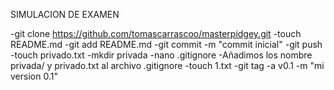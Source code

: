 SIMULACION DE EXAMEN

-git clone https://github.com/tomascarrascoo/masterpidgey.git
-touch README.md
-git add README.md
-git commit -m "commit inicial"
-git push
-touch privado.txt
-mkdir privada
-nano .gitignore
-Añadimos los nombre privada/ y privado.txt al archivo .gitignore
-touch 1.txt
-git tag -a v0.1 -m "mi version 0.1"

